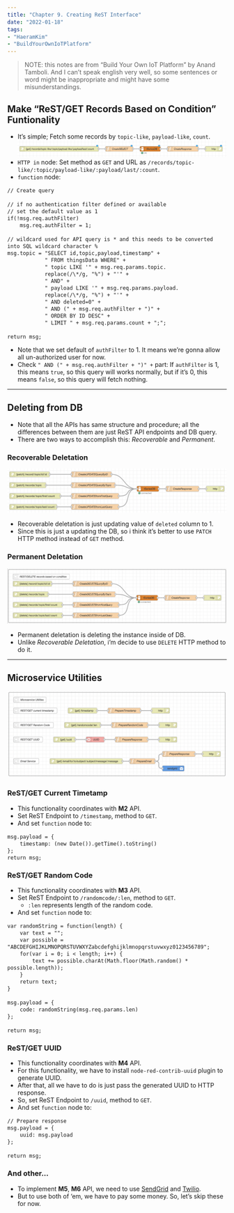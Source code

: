 ```yaml
---
title: "Chapter 9. Creating ReST Interface"
date: "2022-01-18"
tags:
- "HaeramKim"
- "BuildYourOwnIoTPlatform"
---
```

> NOTE: this notes are from “Build Your Own IoT Platform” by Anand Tamboli. And I can’t speak english very well, so some sentences or word might be inappropriate and might have some misunderstandings.  

## Make “ReST/GET Records Based on Condition” Funtionality
* It’s simple; Fetch some records by `topic-like`, `payload-like`, `count`.
![](index/Screen%20Shot%202022-01-17%20at%209.37.19%20AM.png)
* `HTTP in` node: Set method as `GET` and URL as `/records/topic-like/:topic/payload-like/:payload/last/:count`.
* `function` node:
```
// Create query

// if no authentication filter defined or available
// set the default value as 1
if(!msg.req.authFilter)
    msg.req.authFilter = 1;

// wildcard used for API query is * and this needs to be converted into SQL wildcard character %
msg.topic = "SELECT id,topic,payload,timestamp" +
            " FROM thingsData WHERE" +
            " topic LIKE '" + msg.req.params.topic.
            replace(/\*/g, "%") + "'" +
            " AND" +
            " payload LIKE '" + msg.req.params.payload.
            replace(/\*/g, "%") + "'" +
            " AND deleted=0" +
            " AND (" + msg.req.authFilter + ")" +
            " ORDER BY ID DESC" +
            " LIMIT " + msg.req.params.count + ";";

return msg;
```
* Note that we set default of `authFilter` to 1. It means we’re gonna allow all un-authorized user for now.
* Check `" AND (" + msg.req.authFilter + ")" +` part: If `authFilter` is 1, this means `true`, so this query will works normally, but if it’s 0, this means `false`, so this query will fetch nothing.
- - - -
## Deleting from DB
* Note that all the APIs has same structure and procedure; all the differences between them are just ReST API endpoints and DB query.
* There are two ways to accomplish this: _Recoverable_ and _Permanent_.
### Recoverable Deletation
![](index/Screen%20Shot%202022-01-17%20at%2011.14.24%20PM.png)
* Recoverable deletation is just updating value of `deleted` column to 1.
* Since this is just a updating the DB, so i think it’s better to use `PATCH` HTTP method instead of `GET` method.
### Permanent Deletation
![](index/Screen%20Shot%202022-01-18%20at%203.55.06%20PM.png)
* Permanent deletation is deleting the instance inside of DB.
* Unlike _Recoverable Deletation_, i’m decide to use `DELETE` HTTP method to do it.
- - - -
## Microservice Utilities
![](index/Screen%20Shot%202022-01-18%20at%2010.46.59%20PM.png)
### ReST/GET Current Timetamp
* This functionality coordinates with **M2** API.
* Set ReST Endpoint to `/timestamp`, method to `GET`.
* And set `function` node to:
```
msg.payload = {
    timestamp: (new Date()).getTime().toString()
};
return msg;
```
### ReST/GET Random Code
* This functionality coordinates with **M3** API.
* Set ReST Endpoint to `/randomcode/:len`, method to `GET`.
	* `:len` represents length of the random code.
* And set `function` node to:
```
var randomString = function(length) {
    var text = "";
    var possible = "ABCDEFGHIJKLMNOPQRSTUVWXYZabcdefghijklmnopqrstuvwxyz0123456789";
    for(var i = 0; i < length; i++) {
        text += possible.charAt(Math.floor(Math.random() * possible.length));
    }
    return text;
}

msg.payload = {
    code: randomString(msg.req.params.len)
};

return msg;
```
### ReST/GET UUID
* This functionality coordinates with **M4** API.
* For this functionality, we have to install `node-red-contrib-uuid` plugin to generate UUID.
* After that, all we have to do is just pass the generated UUID to HTTP response.
* So, set ReST Endpoint to `/uuid`, method to `GET`.
* And set `function` node to:
```
// Prepare response
msg.payload = {
    uuid: msg.payload
};

return msg;
```
### And other…
* To implement **M5**, **M6** API, we need to use [SendGrid](https://sendgrid.com) and [Twilio](https://www.twilio.com).
* But to use both of ‘em, we have to pay some money. So, let’s skip these for now.
